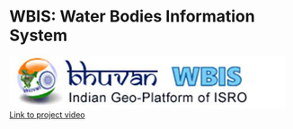 # WBIS: Water Bodies Information System 

![image](isro_bhuvan.jpg)
[Link to project video](https://drive.google.com/file/d/1FN8skRNEKRhHoZTkfucdZR7jXl4H0cEf/view?usp=sharing)
